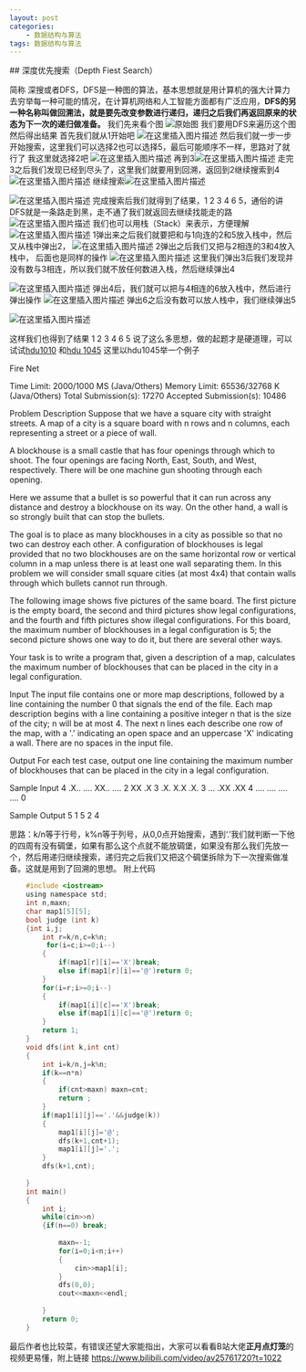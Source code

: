 ```yaml
---
layout: post
categories:
	- 数据结构与算法
tags: 数据结构与算法
---
```




﻿## 深度优先搜索（Depth Fiest Search）

简称 深搜或者DFS，DFS是一种图的算法，基本思想就是用计算机的强大计算力去穷举每一种可能的情况，在计算机网络和人工智能方面都有广泛应用，**DFS的另一种名称叫做回溯法，就是要先改变参数进行递归，递归之后我们再返回原来的状态为下一次的递归做准备。**
我们先来看个图
![原始图](https://img-blog.csdnimg.cn/20190720155912354.jpg?x-oss-process=image/watermark,type_ZmFuZ3poZW5naGVpdGk,shadow_10,text_aHR0cHM6Ly9ibG9nLmNzZG4ubmV0L3dlaXhpbl80Mzg1OTE0OQ==,size_16,color_FFFFFF,t_70)
我们要用DFS来遍历这个图然后得出结果
首先我们就从1开始吧
![在这里插入图片描述](https://img-blog.csdnimg.cn/20190720162855925.png?x-oss-process=image/watermark,type_ZmFuZ3poZW5naGVpdGk,shadow_10,text_aHR0cHM6Ly9ibG9nLmNzZG4ubmV0L3dlaXhpbl80Mzg1OTE0OQ==,size_16,color_FFFFFF,t_70)
然后我们就一步一步开始搜索，这里我们可以选择2也可以选择5，最后可能顺序不一样，思路对了就行了
我这里就选择2吧
![在这里插入图片描述](https://img-blog.csdnimg.cn/20190720163547949.png?x-oss-process=image/watermark,type_ZmFuZ3poZW5naGVpdGk,shadow_10,text_aHR0cHM6Ly9ibG9nLmNzZG4ubmV0L3dlaXhpbl80Mzg1OTE0OQ==,size_16,color_FFFFFF,t_70)
再到3![在这里插入图片描述](https://img-blog.csdnimg.cn/20190720163719921.png?x-oss-process=image/watermark,type_ZmFuZ3poZW5naGVpdGk,shadow_10,text_aHR0cHM6Ly9ibG9nLmNzZG4ubmV0L3dlaXhpbl80Mzg1OTE0OQ==,size_16,color_FFFFFF,t_70)
走完3之后我们发现已经到尽头了，这里我们就要用到回溯，返回到2继续搜索到4![在这里插入图片描述](https://img-blog.csdnimg.cn/20190720164008775.png?x-oss-process=image/watermark,type_ZmFuZ3poZW5naGVpdGk,shadow_10,text_aHR0cHM6Ly9ibG9nLmNzZG4ubmV0L3dlaXhpbl80Mzg1OTE0OQ==,size_16,color_FFFFFF,t_70)
继续搜索![在这里插入图片描述](https://img-blog.csdnimg.cn/20190720164355481.png?x-oss-process=image/watermark,type_ZmFuZ3poZW5naGVpdGk,shadow_10,text_aHR0cHM6Ly9ibG9nLmNzZG4ubmV0L3dlaXhpbl80Mzg1OTE0OQ==,size_16,color_FFFFFF,t_70)

![在这里插入图片描述](https://img-blog.csdnimg.cn/20190720164546534.png?x-oss-process=image/watermark,type_ZmFuZ3poZW5naGVpdGk,shadow_10,text_aHR0cHM6Ly9ibG9nLmNzZG4ubmV0L3dlaXhpbl80Mzg1OTE0OQ==,size_16,color_FFFFFF,t_70)
完成搜索后我们就得到了结果，1 2 3 4 6 5，通俗的讲DFS就是一条路走到黑，走不通了我们就返回去继续找能走的路
![在这里插入图片描述](https://img-blog.csdnimg.cn/20190720194852949.png?x-oss-process=image/watermark,type_ZmFuZ3poZW5naGVpdGk,shadow_10,text_aHR0cHM6Ly9ibG9nLmNzZG4ubmV0L3dlaXhpbl80Mzg1OTE0OQ==,size_16,color_FFFFFF,t_70)
我们也可以用栈（Stack）来表示，方便理解
![在这里插入图片描述](https://img-blog.csdnimg.cn/20190720194606470.png?x-oss-process=image/watermark,type_ZmFuZ3poZW5naGVpdGk,shadow_10,text_aHR0cHM6Ly9ibG9nLmNzZG4ubmV0L3dlaXhpbl80Mzg1OTE0OQ==,size_16,color_FFFFFF,t_70)
1弹出来之后我们就要把和与1向连的2和5放入栈中，然后又从栈中弹出2，
![在这里插入图片描述](https://img-blog.csdnimg.cn/20190720195650502.png?x-oss-process=image/watermark,type_ZmFuZ3poZW5naGVpdGk,shadow_10,text_aHR0cHM6Ly9ibG9nLmNzZG4ubmV0L3dlaXhpbl80Mzg1OTE0OQ==,size_16,color_FFFFFF,t_70)
2弹出之后我们又把与2相连的3和4放入栈中，
后面也是同样的操作
![在这里插入图片描述](https://img-blog.csdnimg.cn/20190720200556430.png?x-oss-process=image/watermark,type_ZmFuZ3poZW5naGVpdGk,shadow_10,text_aHR0cHM6Ly9ibG9nLmNzZG4ubmV0L3dlaXhpbl80Mzg1OTE0OQ==,size_16,color_FFFFFF,t_70)
这里我们弹出3后我们发现并没有数与3相连，所以我们就不放任何数进入栈，然后继续弹出4

![在这里插入图片描述](https://img-blog.csdnimg.cn/20190720201255144.png?x-oss-process=image/watermark,type_ZmFuZ3poZW5naGVpdGk,shadow_10,text_aHR0cHM6Ly9ibG9nLmNzZG4ubmV0L3dlaXhpbl80Mzg1OTE0OQ==,size_16,color_FFFFFF,t_70)
弹出4后，我们就可以把与4相连的6放入栈中，然后进行弹出操作
![在这里插入图片描述](https://img-blog.csdnimg.cn/20190720201910879.png?x-oss-process=image/watermark,type_ZmFuZ3poZW5naGVpdGk,shadow_10,text_aHR0cHM6Ly9ibG9nLmNzZG4ubmV0L3dlaXhpbl80Mzg1OTE0OQ==,size_16,color_FFFFFF,t_70)
弹出6之后没有数可以放人栈中，我们继续弹出5

![在这里插入图片描述](https://img-blog.csdnimg.cn/20190720202740742.png?x-oss-process=image/watermark,type_ZmFuZ3poZW5naGVpdGk,shadow_10,text_aHR0cHM6Ly9ibG9nLmNzZG4ubmV0L3dlaXhpbl80Mzg1OTE0OQ==,size_16,color_FFFFFF,t_70)

这样我们也得到了结果 1 2 3 4 6 5
说了这么多思想，做的起题才是硬道理，可以试试[hdu1010](http://acm.hdu.edu.cn/showproblem.php?pid=1010) 和[hdu 1045](http://acm.hdu.edu.cn/showproblem.php?pid=1010) 这里以hdu1045举一个例子

Fire Net

Time Limit: 2000/1000 MS (Java/Others)    Memory Limit: 65536/32768 K (Java/Others)
Total Submission(s): 17270    Accepted Submission(s): 10486


Problem Description
Suppose that we have a square city with straight streets. A map of a city is a square board with n rows and n columns, each representing a street or a piece of wall. 

A blockhouse is a small castle that has four openings through which to shoot. The four openings are facing North, East, South, and West, respectively. There will be one machine gun shooting through each opening. 

Here we assume that a bullet is so powerful that it can run across any distance and destroy a blockhouse on its way. On the other hand, a wall is so strongly built that can stop the bullets. 

The goal is to place as many blockhouses in a city as possible so that no two can destroy each other. A configuration of blockhouses is legal provided that no two blockhouses are on the same horizontal row or vertical column in a map unless there is at least one wall separating them. In this problem we will consider small square cities (at most 4x4) that contain walls through which bullets cannot run through. 

The following image shows five pictures of the same board. The first picture is the empty board, the second and third pictures show legal configurations, and the fourth and fifth pictures show illegal configurations. For this board, the maximum number of blockhouses in a legal configuration is 5; the second picture shows one way to do it, but there are several other ways. 



Your task is to write a program that, given a description of a map, calculates the maximum number of blockhouses that can be placed in the city in a legal configuration. 


Input
The input file contains one or more map descriptions, followed by a line containing the number 0 that signals the end of the file. Each map description begins with a line containing a positive integer n that is the size of the city; n will be at most 4. The next n lines each describe one row of the map, with a '.' indicating an open space and an uppercase 'X' indicating a wall. There are no spaces in the input file. 


Output
For each test case, output one line containing the maximum number of blockhouses that can be placed in the city in a legal configuration.


Sample Input
4
.X..
....
XX..
....
2
XX
.X
3
.X.
X.X
.X.
3
...
.XX
.XX
4
....
....
....
....
0


Sample Output
5
1
5
2
4

思路：k/n等于行号，k%n等于列号，从0,0点开始搜索，遇到‘.’我们就判断一下他的四周有没有碉堡，如果有那么这个点就不能放碉堡，如果没有那么我们先放一个，然后用递归继续搜索，递归完之后我们又把这个碉堡拆除为下一次搜索做准备。这就是用到了回溯的思想。
附上代码
```c
    #include <iostream>
    using namespace std;
    int n,maxn;
    char map1[5][5];
    bool judge (int k)
    {int i,j;
    	int r=k/n,c=k%n;
    	 for(i=c;i>=0;i--)
        {
            if(map1[r][i]=='X')break;
            else if(map1[r][i]=='@')return 0;
        }
        for(i=r;i>=0;i--)
        {
            if(map1[i][c]=='X')break;
            else if(map1[i][c]=='@')return 0;
        }
        return 1;
    }
    void dfs(int k,int cnt)
    {
    	int i=k/n,j=k%n;
    	if(k==n*n)
    	{
    		if(cnt>maxn) maxn=cnt;
    		return ;
    	}
    	if(map1[i][j]=='.'&&judge(k))
    	{
    		map1[i][j]='@';
    		dfs(k+1,cnt+1);
    		map1[i][j]='.';
    	}
    	dfs(k+1,cnt);
    	
    }
    int main()
    {
    	int i;
    	while(cin>>n)
    	{if(n==0) break;
    		
    		maxn=-1;
    		for(i=0;i<n;i++)
    		{
    			cin>>map1[i];
    		}
    		dfs(0,0);
    		cout<<maxn<<endl;
    		
    	}
    	return 0;
    }
```
最后作者也比较菜，有错误还望大家能指出，大家可以看看B站大佬**正月点灯笼**的视频更易懂，附上链接
https://www.bilibili.com/video/av25761720?t=1022


